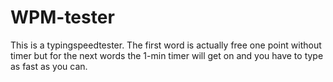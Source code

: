 # WPM-tester
This is a typingspeedtester. The first word is actually free one point without timer but for the next words the 1-min timer will get on and you have to type as fast as you can.
